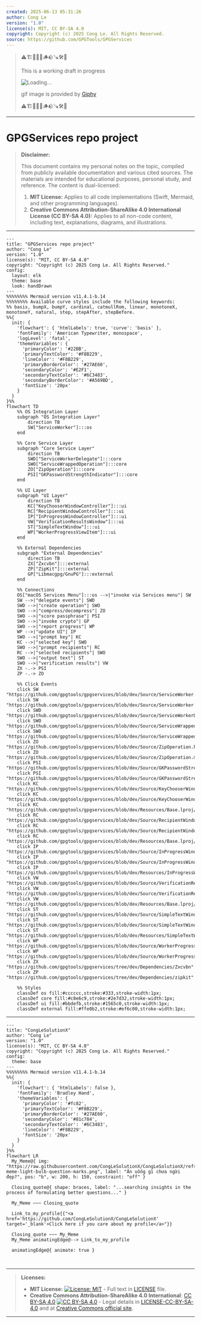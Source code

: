 ```yaml
---
created: 2025-06-13 05:31:26
author: Cong Le
version: "1.0"
license(s): MIT, CC BY-SA 4.0
copyright: Copyright (c) 2025 Cong Le. All Rights Reserved.
source: https://github.com/GPGTools/GPGServices
---
```



> ⚠️🏗️🚧🦺🧱🪵🪨🪚🛠️👷
> 
> This is a working draft in progress
> 
> ![Loading...](https://media1.giphy.com/media/v1.Y2lkPTc5MGI3NjExNjI1eWhvb3FpdGFqYTR4bGExaWFsNm1xYWttMTF4N3NyN3BsdnNoeCZlcD12MV9pbnRlcm5hbF9naWZfYnlfaWQmY3Q9Zw/HZGgKm3w5k7xeKVU2l/giphy.gif)
>
> gif image is provided by [Giphy](https://giphy.com)
> 
> ⚠️🏗️🚧🦺🧱🪵🪨🪚🛠️👷


----




# GPGServices repo project
> **Disclaimer:**
>
> This document contains my personal notes on the topic,
> compiled from publicly available documentation and various cited sources.
> The materials are intended for educational purposes, personal study, and reference.
> The content is dual-licensed:
> 1. **MIT License:** Applies to all code implementations (Swift, Mermaid, and other programming languages).
> 2. **Creative Commons Attribution-ShareAlike 4.0 International License (CC BY-SA 4.0):** Applies to all non-code content, including text, explanations, diagrams, and illustrations.
---


```mermaid
---
title: "GPGServices repo project"
author: "Cong Le"
version: "1.0"
license(s): "MIT, CC BY-SA 4.0"
copyright: "Copyright (c) 2025 Cong Le. All Rights Reserved."
config:
  layout: elk
  theme: base
  look: handDrawn
---
%%%%%%%% Mermaid version v11.4.1-b.14
%%%%%%%% Available curve styles include the following keywords:
%% basis, bumpX, bumpY, cardinal, catmullRom, linear, monotoneX, monotoneY, natural, step, stepAfter, stepBefore.
%%{
  init: {
    'flowchart': { 'htmlLabels': true, 'curve': 'basis' },
    'fontFamily': 'American Typewriter, monospace',
    'logLevel': 'fatal',
    'themeVariables': {
      'primaryColor': '#22BB',
      'primaryTextColor': '#F8B229',
      'lineColor': '#F8B229',
      'primaryBorderColor': '#27AE60',
      'secondaryColor': '#E2F1',
      'secondaryTextColor': '#6C3483',
      'secondaryBorderColor': '#A569BD',
      'fontSize': '20px'
    }
  }
}%%
flowchart TD
    %% OS Integration Layer
    subgraph "OS Integration Layer"
        direction TB
        SW["ServiceWorker"]:::os
    end

    %% Core Service Layer
    subgraph "Core Service Layer"
        direction TB
        SWD["ServiceWorkerDelegate"]:::core
        SWO["ServiceWrappedOperation"]:::core
        ZO["ZipOperation"]:::core
        PSI["GKPasswordStrengthIndicator"]:::core
    end

    %% UI Layer
    subgraph "UI Layer"
        direction TB
        KC["KeyChooserWindowController"]:::ui
        RC["RecipientWindowController"]:::ui
        IP["InProgressWindowController"]:::ui
        VW["VerificationResultsWindow"]:::ui
        ST["SimpleTextWindow"]:::ui
        WP["WorkerProgressViewItem"]:::ui
    end

    %% External Dependencies
    subgraph "External Dependencies"
        direction TB
        ZX["Zxcvbn"]:::external
        ZP["ZipKit"]:::external
        GP["Libmacgpg/GnuPG"]:::external
    end

    %% Connections
    OS["macOS Services Menu"]:::os -->|"invoke via Services menu"| SW
    SW -->|"delegate events"| SWD
    SWD -->|"create operation"| SWO
    SWO -->|"compress/decompress"| ZO
    SWO -->|"score passphrase"| PSI
    SWO -->|"invoke crypto"| GP
    SWO -->|"report progress"| WP
    WP -->|"update UI"| IP
    SWO -->|"prompt key"| KC
    KC -->|"selected key"| SWO
    SWO -->|"prompt recipients"| RC
    RC -->|"selected recipients"| SWO
    SWO -->|"output text"| ST
    SWO -->|"verification results"| VW
    ZX -.-> PSI
    ZP -.-> ZO

    %% Click Events
    click SW "https://github.com/gpgtools/gpgservices/blob/dev/Source/ServiceWorker.h"
    click SW "https://github.com/gpgtools/gpgservices/blob/dev/Source/ServiceWorker.m"
    click SWD "https://github.com/gpgtools/gpgservices/blob/dev/Source/ServiceWorkerDelegate.h"
    click SWO "https://github.com/gpgtools/gpgservices/blob/dev/Source/ServiceWrappedOperation.h"
    click SWO "https://github.com/gpgtools/gpgservices/blob/dev/Source/ServiceWrappedOperation.m"
    click ZO "https://github.com/gpgtools/gpgservices/blob/dev/Source/ZipOperation.h"
    click ZO "https://github.com/gpgtools/gpgservices/blob/dev/Source/ZipOperation.m"
    click PSI "https://github.com/gpgtools/gpgservices/blob/dev/Source/GKPasswordStrengthIndicator.h"
    click PSI "https://github.com/gpgtools/gpgservices/blob/dev/Source/GKPasswordStrengthIndicator.m"
    click KC "https://github.com/gpgtools/gpgservices/blob/dev/Source/KeyChooserWindowController.h"
    click KC "https://github.com/gpgtools/gpgservices/blob/dev/Source/KeyChooserWindowController.m"
    click KC "https://github.com/gpgtools/gpgservices/blob/dev/Resources/Base.lproj/PrivateKeyChooserWindow.xib"
    click RC "https://github.com/gpgtools/gpgservices/blob/dev/Source/RecipientWindowController.h"
    click RC "https://github.com/gpgtools/gpgservices/blob/dev/Source/RecipientWindowController.m"
    click RC "https://github.com/gpgtools/gpgservices/blob/dev/Resources/Base.lproj/RecipientWindow.xib"
    click IP "https://github.com/gpgtools/gpgservices/blob/dev/Source/InProgressWindowController.h"
    click IP "https://github.com/gpgtools/gpgservices/blob/dev/Source/InProgressWindowController.m"
    click IP "https://github.com/gpgtools/gpgservices/blob/dev/Resources/InProgressWindow.xib"
    click VW "https://github.com/gpgtools/gpgservices/blob/dev/Source/VerificationResultsWindow.h"
    click VW "https://github.com/gpgtools/gpgservices/blob/dev/Source/VerificationResultsWindow.m"
    click VW "https://github.com/gpgtools/gpgservices/blob/dev/Resources/Base.lproj/VerificationResultsWindow.xib"
    click ST "https://github.com/gpgtools/gpgservices/blob/dev/Source/SimpleTextWindow.h"
    click ST "https://github.com/gpgtools/gpgservices/blob/dev/Source/SimpleTextWindow.m"
    click ST "https://github.com/gpgtools/gpgservices/blob/dev/Resources/SimpleTextWindow.xib"
    click WP "https://github.com/gpgtools/gpgservices/blob/dev/Source/WorkerProgressViewItem.h"
    click WP "https://github.com/gpgtools/gpgservices/blob/dev/Source/WorkerProgressViewItem.m"
    click ZX "https://github.com/gpgtools/gpgservices/tree/dev/Dependencies/Zxcvbn"
    click ZP "https://github.com/gpgtools/gpgservices/tree/dev/Dependencies/zipkit"

    %% Styles
    classDef os fill:#cccccc,stroke:#333,stroke-width:1px;
    classDef core fill:#c8e6c9,stroke:#2e7d32,stroke-width:1px;
    classDef ui fill:#bbdefb,stroke:#1565c0,stroke-width:1px;
    classDef external fill:#ffe0b2,stroke:#ef6c00,stroke-width:1px;
```

----

<!-- 
```mermaid
%% Current Mermaid version
info
```  -->


```mermaid
---
title: "CongLeSolutionX"
author: "Cong Le"
version: "1.0"
license(s): "MIT, CC BY-SA 4.0"
copyright: "Copyright (c) 2025 Cong Le. All Rights Reserved."
config:
  theme: base
---
%%%%%%%% Mermaid version v11.4.1-b.14
%%{
  init: {
    'flowchart': { 'htmlLabels': false },
    'fontFamily': 'Bradley Hand',
    'themeVariables': {
      'primaryColor': '#fc82',
      'primaryTextColor': '#F8B229',
      'primaryBorderColor': '#27AE60',
      'secondaryColor': '#81c784',
      'secondaryTextColor': '#6C3483',
      'lineColor': '#F8B229',
      'fontSize': '20px'
    }
  }
}%%
flowchart LR
  My_Meme@{ img: "https://raw.githubusercontent.com/CongLeSolutionX/CongLeSolutionX/refs/heads/main/assets/images/My-meme-light-bulb-question-marks.png", label: "Ăn uống gì chưa ngừi đẹp?", pos: "b", w: 200, h: 150, constraint: "off" }

  Closing_quote@{ shape: braces, label: "...searching insights in the process of formulating better questions..." }
    
  My_Meme ~~~ Closing_quote
    
  Link_to_my_profile{{"<a href='https://github.com/CongLeSolutionX/CongLeSolutionX' target='_blank'>Click here if you care about my profile</a>"}}

  Closing_quote ~~~ My_Meme
  My_Meme animatingEdge@--> Link_to_my_profile
  
  animatingEdge@{ animate: true }



```

---
>**Licenses:**
>
>- **MIT License:**  [![License: MIT](https://img.shields.io/badge/License-MIT-yellow.svg)](LICENSE) - Full text in [LICENSE](LICENSE) file.
>- **Creative Commons Attribution-ShareAlike 4.0 International**: [CC BY-SA 4.0](https://creativecommons.org/licenses/by-sa/4.0/) [![CC BY-SA 4.0](https://licensebuttons.net/l/by-sa/4.0/88x31.png)](https://creativecommons.org/licenses/by-sa/4.0/) - Legal details in [LICENSE-CC-BY-SA-4.0](THE_PAST/LICENSE-CC-BY-SA-4.0) and at [Creative Commons official site](https://creativecommons.org/licenses/by-sa/4.0/).
>
---
